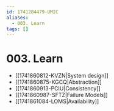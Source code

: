 ```yaml
---
id: 1741284479-UMIC
aliases:
  - 003. Learn
tags: []
---
```


# 003. Learn

- [[1741860812-KVZN|System design]]
- [[1741860875-KGCQ|Abstraction]]
- [[1741860913-PCIU|Consistency]]
- [[1741860987-SFTZ|Failure Models]]
- [[1741861084-LOMS|Availability]]
